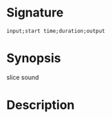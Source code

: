 # Signature
```vikid-signature
input;start time;duration;output
```

# Synopsis
slice sound

# Description
